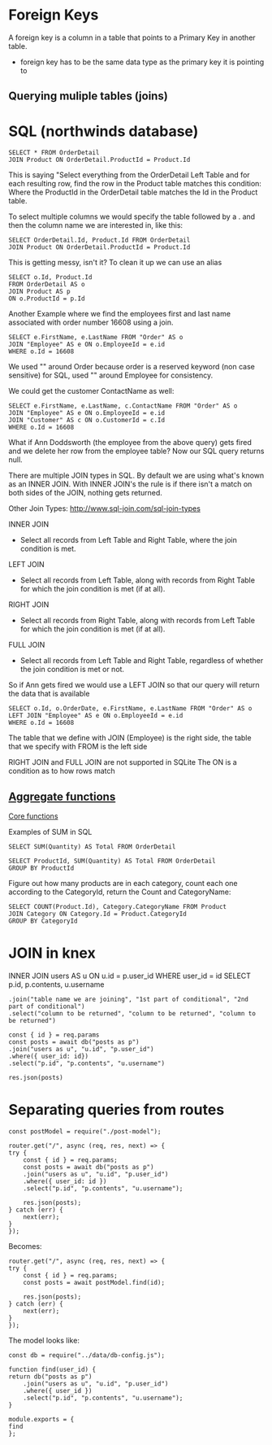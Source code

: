 # Foreign Keys

A foreign key is a column in a table that points to a Primary Key in another table. 
- foreign key has to be the same data type as the primary key it is pointing to

## Querying muliple tables (joins)

# SQL (northwinds database)

    SELECT * FROM OrderDetail
    JOIN Product ON OrderDetail.ProductId = Product.Id

This is saying "Select everything from the OrderDetail Left Table and for each resulting row, find the row in the Product table matches this condition: Where the ProductId in the OrderDetail table matches the Id in the Product table.

To select multiple columns we would specify the table followed by a . and then the column name we are interested in, like this:

    SELECT OrderDetail.Id, Product.Id FROM OrderDetail
    JOIN Product ON OrderDetail.ProductId = Product.Id

This is getting messy, isn't it? To clean it up we can use an alias

    SELECT o.Id, Product.Id
    FROM OrderDetail AS o
    JOIN Product AS p
    ON o.ProductId = p.Id

Another Example where we find the employees first and last name associated with order number 16608 using a join.

    SELECT e.FirstName, e.LastName FROM "Order" AS o
    JOIN "Employee" AS e ON o.EmployeeId = e.id
    WHERE o.Id = 16608

We used "" around Order because order is a reserved keyword (non case sensitive) for SQL, used "" around Employee for consistency.

We could get the customer ContactName as well:

    SELECT e.FirstName, e.LastName, c.ContactName FROM "Order" AS o
    JOIN "Employee" AS e ON o.EmployeeId = e.id
    JOIN "Customer" AS c ON o.CustomerId = c.Id
    WHERE o.Id = 16608

What if Ann Doddsworth (the employee from the above query) gets fired and we delete her row from the employee table? Now our SQL query returns null.

There are multiple JOIN types in SQL. By default we are using what's known as an INNER JOIN. With INNER JOIN's the rule is if there isn't a match on both sides of the JOIN, nothing gets returned.

Other Join Types: http://www.sql-join.com/sql-join-types

INNER JOIN

- Select all records from Left Table and Right Table, where the join condition is met.

LEFT JOIN

- Select all records from Left Table, along with records from Right Table for which the join condition is met (if at all).

RIGHT JOIN

- Select all records from Right Table, along with records from Left Table for which the join condition is met (if at all).

FULL JOIN

- Select all records from Left Table and Right Table, regardless of whether the join condition is met or not.

So if Ann gets fired we would use a LEFT JOIN so that our query will return the data that is available

    SELECT o.Id, o.OrderDate, e.FirstName, e.LastName FROM "Order" AS o
    LEFT JOIN "Employee" AS e ON o.EmployeeId = e.id
    WHERE o.Id = 16608

The table that we define with JOIN (Employee) is the right side, the table that we specify with FROM is the left side

RIGHT JOIN and FULL JOIN are not supported in SQLite
The ON is a condition as to how rows match

## [Aggregate functions](https://www.sqlite.org/lang_aggfunc.html)

[Core functions](https://www.sqlite.org/lang_corefunc.html)

Examples of SUM in SQL

    SELECT SUM(Quantity) AS Total FROM OrderDetail

    SELECT ProductId, SUM(Quantity) AS Total FROM OrderDetail
    GROUP BY ProductId

Figure out how many products are in each category, count each one according to the CategoryId, return the Count and CategoryName:

    SELECT COUNT(Product.Id), Category.CategoryName FROM Product
    JOIN Category ON Category.Id = Product.CategoryId
    GROUP BY CategoryId


# JOIN in knex

INNER JOIN users AS u ON u.id = p.user_id
WHERE user_id = id
SELECT p.id, p.contents, u.username

    .join("table name we are joining", "1st part of conditional", "2nd part of conditional")
    .select("column to be returned", "column to be returned", "column to be returned")

    const { id } = req.params
    const posts = await db("posts as p")
    .join("users as u", "u.id", "p.user_id")
    .where({ user_id: id})
    .select("p.id", "p.contents", "u.username")

    res.json(posts)


# Separating queries from routes

    const postModel = require("./post-model");

    router.get("/", async (req, res, next) => {
    try {
        const { id } = req.params;
        const posts = await db("posts as p")
        .join("users as u", "u.id", "p.user_id")
        .where({ user_id: id })
        .select("p.id", "p.contents", "u.username");

        res.json(posts);
    } catch (err) {
        next(err);
    }
    });

Becomes: 

    router.get("/", async (req, res, next) => {
    try {
        const { id } = req.params;
        const posts = await postModel.find(id);

        res.json(posts);
    } catch (err) {
        next(err);
    }
    });

The model looks like:

    const db = require("../data/db-config.js");

    function find(user_id) {
    return db("posts as p")
        .join("users as u", "u.id", "p.user_id")
        .where({ user_id })
        .select("p.id", "p.contents", "u.username");
    }

    module.exports = {
    find
    };

